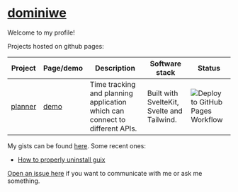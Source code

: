 # [dominiwe](https://github.com/dominiwe)

Welcome to my profile!

Projects hosted on github pages:

|Project|Page/demo|Description|Software stack|Status|
|---|---|---|---|---|
|[planner](https://github.com/dominiwe/planner)|[demo](https://dominiwe.github.io/planner/)|Time tracking and planning application which can connect to different APIs. | Built with SvelteKit, Svelte and Tailwind. | ![Deploy to GitHub Pages Workflow](https://github.com/dominiwe/planner/actions/workflows/deploy.yml/badge.svg) |

My gists can be found [here](https://gist.github.com/dominiwe). Some recent ones:

- [How to properly uninstall guix](https://gist.github.com/dominiwe/0c8c760b53ea6bdca611dec38b40006f)

[Open an issue here](https://github.com/dominiwe/dominiwe/issues/new) if you want to communicate with me or ask me something.
